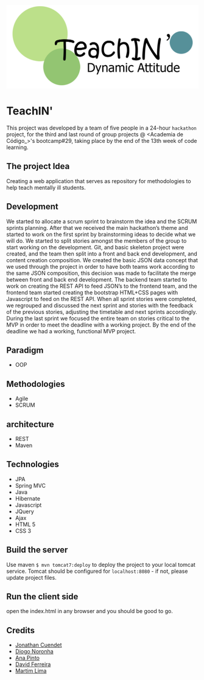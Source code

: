 ![logo](/client/img/logo.png?raw=true "logo")

# TeachIN'
This project was developed by a team of five people in a 24-hour `hackathon` project, for the third and last round of group projects @ <Academia de Código_>'s bootcamp#29, taking place by the end of the 13th week of code learning.

## The project Idea
Creating a web application that serves as repository for methodologies to help teach mentally ill students.

## Development
We started to allocate a scrum sprint to brainstorm the idea and the SCRUM sprints planning.
After that we received the main hackathon’s theme and started to work on the first sprint by brainstorming ideas to decide what we will do.
We started to split stories amongst the members of the group to start working on the development. Git, and basic skeleton project were created, and the team then split into a front and back end development, and content creation composition.
We created the basic JSON data concept that we used through the project in order to have both teams work according to the same JSON composition, this decision was made to facilitate the merge between front and back end development.
The backend team started to work on creating the REST API to feed JSON’s to the frontend team, and the frontend team started creating the bootstrap HTML+CSS pages with Javascript to feed on the REST API.
When all sprint stories were completed, we regrouped and discussed the next sprint and stories with the feedback of the previous stories, adjusting the timetable and next sprints accordingly.
During the last sprint we focused the entire team on stories critical to the MVP in order to meet the deadline with a working project.
By the end of the deadline we had a working, functional MVP project.




## Paradigm
- OOP

## Methodologies
- Agile
- SCRUM

## architecture
- REST
- Maven

## Technologies
- JPA
- Spring MVC
- Java
- Hibernate
- Javascript
- JQuery
- Ajax
- HTML 5
- CSS 3

## Build the server
Use maven `$ mvn tomcat7:deploy` to deploy the project to your local tomcat service.
Tomcat should be configured for `localhost:8080` - if not, please update project files.

## Run the client side
open the index.html in any browser and you should be good to go.

## Credits
- [Jonathan Cuendet](https://github.com/JOCuendet)
- [Diogo Noronha](https://github.com/dkn157)
- [Ana Pinto](https://github.com/AnaCastanheira)
- [David Ferreira](https://github.com/Davidrsferreira)
- [Martim Lima](https://gitlab.com/mdLima0)

